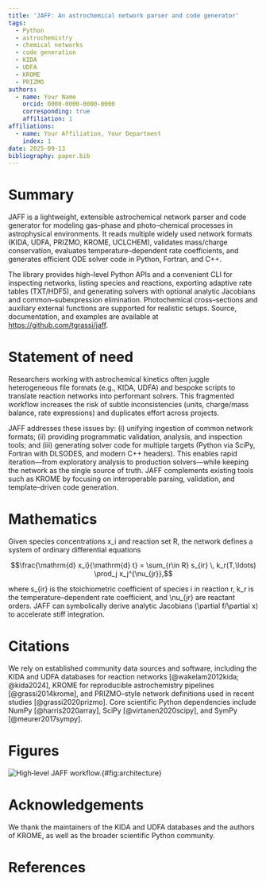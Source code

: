 ```yaml
---
title: 'JAFF: An astrochemical network parser and code generator'
tags:
  - Python
  - astrochemistry
  - chemical networks
  - code generation
  - KIDA
  - UDFA
  - KROME
  - PRIZMO
authors:
  - name: Your Name
    orcid: 0000-0000-0000-0000
    corresponding: true
    affiliation: 1
affiliations:
  - name: Your Affiliation, Your Department
    index: 1
date: 2025-09-13
bibliography: paper.bib
---
```


# Summary

JAFF is a lightweight, extensible astrochemical network parser and code generator for modeling gas–phase and photo–chemical processes in astrophysical environments. It reads multiple widely used network formats (KIDA, UDFA, PRIZMO, KROME, UCLCHEM), validates mass/charge conservation, evaluates temperature–dependent rate coefficients, and generates efficient ODE solver code in Python, Fortran, and C++.

The library provides high–level Python APIs and a convenient CLI for inspecting networks, listing species and reactions, exporting adaptive rate tables (TXT/HDF5), and generating solvers with optional analytic Jacobians and common–subexpression elimination. Photochemical cross–sections and auxiliary external functions are supported for realistic setups. Source, documentation, and examples are available at https://github.com/tgrassi/jaff.

# Statement of need

Researchers working with astrochemical kinetics often juggle heterogeneous file formats (e.g., KIDA, UDFA) and bespoke scripts to translate reaction networks into performant solvers. This fragmented workflow increases the risk of subtle inconsistencies (units, charge/mass balance, rate expressions) and duplicates effort across projects.

JAFF addresses these issues by: (i) unifying ingestion of common network formats; (ii) providing programmatic validation, analysis, and inspection tools; and (iii) generating solver code for multiple targets (Python via SciPy, Fortran with DLSODES, and modern C++ headers). This enables rapid iteration—from exploratory analysis to production solvers—while keeping the network as the single source of truth. JAFF complements existing tools such as KROME by focusing on interoperable parsing, validation, and template–driven code generation.

# Mathematics

Given species concentrations x_i and reaction set R, the network defines a system of ordinary differential equations

$$\frac{\mathrm{d} x_i}{\mathrm{d} t} = \sum_{r\in R} s_{ir} \, k_r(T,\ldots) \prod_j x_j^{\nu_{jr}},$$

where s_{ir} is the stoichiometric coefficient of species i in reaction r, k_r is the temperature–dependent rate coefficient, and \nu_{jr} are reactant orders. JAFF can symbolically derive analytic Jacobians \(\partial f/\partial x\) to accelerate stiff integration.

# Citations

We rely on established community data sources and software, including the KIDA and UDFA databases for reaction networks [@wakelam2012kida; @kida2024], KROME for reproducible astrochemistry pipelines [@grassi2014krome], and PRIZMO–style network definitions used in recent studies [@grassi2020prizmo]. Core scientific Python dependencies include NumPy [@harris2020array], SciPy [@virtanen2020scipy], and SymPy [@meurer2017sympy].

# Figures

![High‑level JAFF workflow.](figures/architecture.png){#fig:architecture}

# Acknowledgements

We thank the maintainers of the KIDA and UDFA databases and the authors of KROME, as well as the broader scientific Python community.

# References

